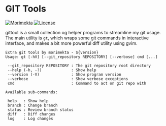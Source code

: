 GIT Tools
=========

[![Morimekta](https://img.shields.io/static/v1?label=morimekta.net&message=gittool&color=informational)](https://morimekta.net/gittool/)
[![License](https://img.shields.io/static/v1?label=license&message=apache%202.0&color=informational)](https://apache.org/licenses/LICENSE-2.0)

gittool is a small collection og helper programs to streamline my git usage.
The main utility is `gt`, which wraps some git commands in interactive
interface, and makes a bit more powerful diff utility using gvim.

```
Extra git tools by morimekta - ${version}
Usage: gt [-hV] [--git_repository REPOSITORY] [--verbose] cmd [...]

 --git_repository REPOSITORY : The git repository root directory
 --help (-h, -?)             : Show help
 --version (-V)              : Show program version
 --verbose                   : Show verbose exceptions
 cmd                         : Command to act on git repo with

Available sub-commands:

 help   : Show help
 branch : Change branch
 status : Review branch status
 diff   : Diff changes
 log    : Log changes
```
